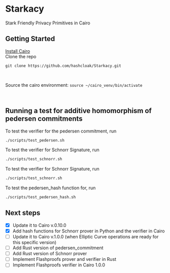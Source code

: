 # Starkacy
Stark Friendly Privacy Primitives in Cairo

## Getting Started
[Install Cairo](https://www.cairo-lang.org/docs/quickstart.html) <br/>
Clone the repo
```
git clone https://github.com/hashcloak/Starkacy.git 
```
<br/>

Source the cairo environment: `source ~/cairo_venv/bin/activate`

<br/>

## Running a test for additive homomorphism of pedersen commitments

To test the verifier for the pedersen commitment, run
```bash
./scripts/test_pedersen.sh
```
To test the verifier for Schnorr Signature, run
```bash
./scripts/test_schnorr.sh
```

To test the verifier for Schnorr Signature, run
```bash
./scripts/test_schnorr.sh
```

To test the pedersen_hash function for, run
```bash
./scripts/test_pedersen_hash.sh
```

## Next steps
- [x] Update it to Cairo v.0.10.0
- [x] Add hash functions for Schnorr prover in Python and the verifier in Cairo
- [ ] Update it to Cairo v.1.0.0 (when Elliptic Curve operations are ready for this specific version)
- [ ] Add Rust version of pedersen_commitment
- [ ] Add Rust version of Schnorr prover
- [ ] Implement Flashproofs prover and verifier in Rust
- [ ] Implement Flashproofs verifier in Cairo 1.0.0